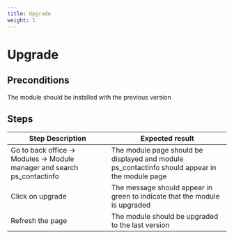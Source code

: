 ```yaml
---
title: Upgrade
weight: 1
---
```


# Upgrade

## Preconditions

The module should be installed with the previous version
## Steps
| Step Description | Expected result |
| ----- | ----- |
| Go to back office -> Modules -> Module manager and search ps_contactinfo | The module page should be displayed and module ps_contactinfo should appear in the module page  |
| Click on upgrade | The message should appear in green to indicate that the module is upgraded |
| Refresh the page | The module should be upgraded to the last version |
